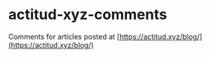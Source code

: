 # actitud-xyz-comments

Comments for articles posted at [https://actitud.xyz/blog/](https://actitud.xyz/blog/)
